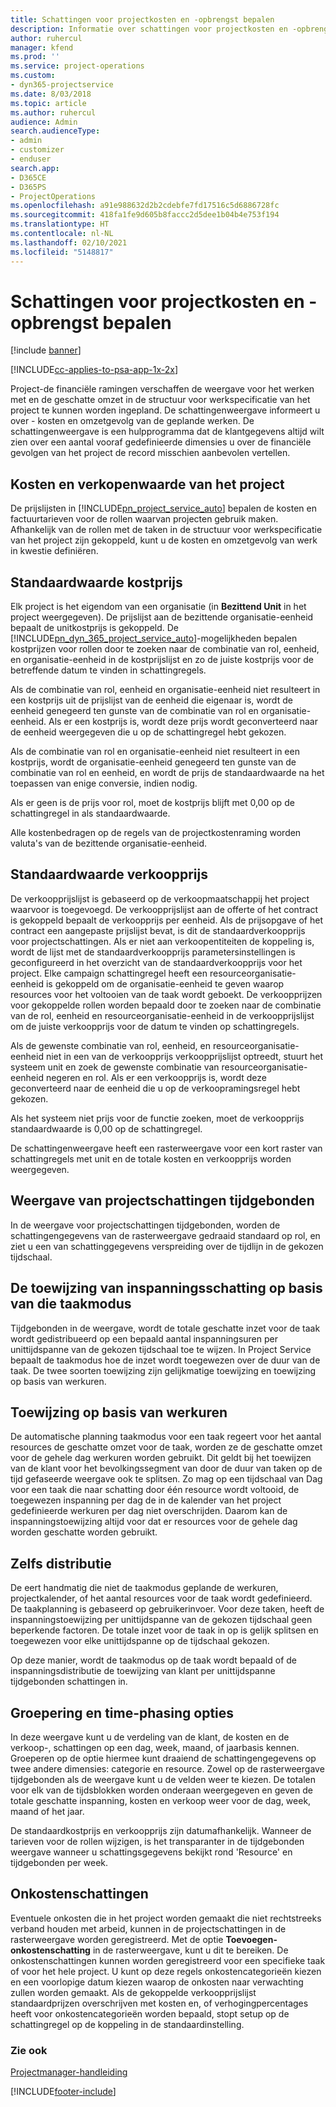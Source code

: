 ```yaml
---
title: Schattingen voor projectkosten en -opbrengst bepalen
description: Informatie over schattingen voor projectkosten en -opbrengst bepalen in Project Service
author: ruhercul
manager: kfend
ms.prod: ''
ms.service: project-operations
ms.custom:
- dyn365-projectservice
ms.date: 8/03/2018
ms.topic: article
ms.author: ruhercul
audience: Admin
search.audienceType:
- admin
- customizer
- enduser
search.app:
- D365CE
- D365PS
- ProjectOperations
ms.openlocfilehash: a91e988632d2b2cdebfe7fd17516c5d6886728fc
ms.sourcegitcommit: 418fa1fe9d605b8faccc2d5dee1b04b4e753f194
ms.translationtype: HT
ms.contentlocale: nl-NL
ms.lasthandoff: 02/10/2021
ms.locfileid: "5148817"
---
```

# <a name="determine-project-cost-and-revenue-estimates"></a>Schattingen voor projectkosten en -opbrengst bepalen 

[!include [banner](../includes/psa-now-project-operations.md)]

[!INCLUDE[cc-applies-to-psa-app-1x-2x](../includes/cc-applies-to-psa-app-1x-2x.md)]

Project-de financiële ramingen verschaffen de weergave voor het werken met en de geschatte omzet in de structuur voor werkspecificatie van het project te kunnen worden ingepland. De schattingenweergave informeert u over - kosten en omzetgevolg van de geplande werken. De schattingenweergave is een hulpprogramma dat de klantgegevens altijd wilt zien over een aantal vooraf gedefinieerde dimensies u over de financiële gevolgen van het project de record misschien aanbevolen vertellen.  
  
## <a name="cost-and-sales-value-of-the-project"></a>Kosten en verkopenwaarde van het project  
De prijslijsten in [!INCLUDE[pn_project_service_auto](../includes/pn-project-service-auto.md)] bepalen de kosten en factuurtarieven voor de rollen waarvan projecten gebruik maken. Afhankelijk van de rollen met de taken in de structuur voor werkspecificatie van het project zijn gekoppeld, kunt u de kosten en omzetgevolg van werk in kwestie definiëren.  
  
## <a name="cost-price-defaulting"></a>Standaardwaarde kostprijs  
Elk project is het eigendom van een organisatie (in **Bezittend Unit** in het project weergegeven). De prijslijst aan de bezittende organisatie-eenheid bepaalt de unitkostprijs is gekoppeld. De [!INCLUDE[pn_dyn_365_project_service_auto](../includes/pn-dyn-365-project-service-auto.md)]-mogelijkheden bepalen kostprijzen voor rollen door te zoeken naar de combinatie van rol, eenheid, en organisatie-eenheid in de kostprijslijst en zo de juiste kostprijs voor de betreffende datum te vinden in schattingregels.  
  
Als de combinatie van rol, eenheid en organisatie-eenheid niet resulteert in een kostprijs uit de prijslijst van de eenheid die eigenaar is, wordt de eenheid genegeerd ten gunste van de combinatie van rol en organisatie-eenheid. Als er een kostprijs is, wordt deze prijs wordt geconverteerd naar de eenheid weergegeven die u op de schattingregel hebt gekozen.  
  
Als de combinatie van rol en organisatie-eenheid niet resulteert in een kostprijs, wordt de organisatie-eenheid genegeerd ten gunste van de combinatie van rol en eenheid, en wordt de prijs de standaardwaarde na het toepassen van enige conversie, indien nodig.  
  
 Als er geen is de prijs voor rol, moet de kostprijs blijft met 0,00 op de schattingregel in als standaardwaarde.  
  
 Alle kostenbedragen op de regels van de projectkostenraming worden valuta's van de bezittende organisatie-eenheid.  
  
## <a name="sales-price-defaulting"></a>Standaardwaarde verkoopprijs  
De verkoopprijslijst is gebaseerd op de verkoopmaatschappij het project waarvoor is toegevoegd. De verkoopprijslijst aan de offerte of het contract is gekoppeld bepaalt de verkoopprijs per eenheid. Als de prijsopgave of het contract een aangepaste prijslijst bevat, is dit de standaardverkoopprijs voor projectschattingen. Als er niet aan verkoopentiteiten de koppeling is, wordt de lijst met de standaardverkoopprijs parametersinstellingen is geconfigureerd in het overzicht van de standaardverkoopprijs voor het project. Elke campaign schattingregel heeft een resourceorganisatie-eenheid is gekoppeld om de organisatie-eenheid te geven waarop resources voor het voltooien van de taak wordt geboekt. De verkoopprijzen voor gekoppelde rollen worden bepaald door te zoeken naar de combinatie van de rol, eenheid en resourceorganisatie-eenheid in de verkoopprijslijst om de juiste verkoopprijs voor de datum te vinden op schattingregels.  
  
Als de gewenste combinatie van rol, eenheid, en resourceorganisatie-eenheid niet in een van de verkoopprijs verkoopprijslijst optreedt, stuurt het systeem unit en zoek de gewenste combinatie van resourceorganisatie-eenheid negeren en rol. Als er een verkoopprijs is, wordt deze geconverteerd naar de eenheid die u op de verkoopramingsregel hebt gekozen.  
  
Als het systeem niet prijs voor de functie zoeken, moet de verkoopprijs standaardwaarde is 0,00 op de schattingregel.  
  
De schattingenweergave heeft een rasterweergave voor een kort raster van schattingregels met unit en de totale kosten en verkoopprijs worden weergegeven.  
  
## <a name="time-phased-view-of-project-estimates"></a>Weergave van projectschattingen tijdgebonden  
In de weergave voor projectschattingen tijdgebonden, worden de schattingengegevens van de rasterweergave gedraaid standaard op rol, en ziet u een van schattinggegevens verspreiding over de tijdlijn in de gekozen tijdschaal.  
  
## <a name="effort-estimate-allocation-based-on-task-mode"></a>De toewijzing van inspanningsschatting op basis van die taakmodus  
Tijdgebonden in de weergave, wordt de totale geschatte inzet voor de taak wordt gedistribueerd op een bepaald aantal inspanningsuren per unittijdspanne van de gekozen tijdschaal toe te wijzen. In Project Service bepaalt de taakmodus hoe de inzet wordt toegewezen over de duur van de taak. De twee soorten toewijzing zijn gelijkmatige toewijzing en toewijzing op basis van werkuren. 
  
## <a name="work-hours-based-allocation"></a>Toewijzing op basis van werkuren  
De automatische planning taakmodus voor een taak regeert voor het aantal resources de geschatte omzet voor de taak, worden ze de geschatte omzet voor de gehele dag werkuren worden gebruikt. Dit geldt bij het toewijzen van de klant voor het bevolkingssegment van door de duur van taken op de tijd gefaseerde weergave ook te splitsen. Zo mag op een tijdschaal van Dag voor een taak die naar schatting door één resource wordt voltooid, de toegewezen inspanning per dag de in de kalender van het project gedefinieerde werkuren per dag niet overschrijden. Daarom kan de inspanningstoewijzing altijd voor dat er resources voor de gehele dag worden geschatte worden gebruikt.  
  
## <a name="even-distribution"></a>Zelfs distributie  
De eert handmatig die niet de taakmodus geplande de werkuren, projectkalender, of het aantal resources voor de taak wordt gedefinieerd. De taakplanning is gebaseerd op gebruikerinvoer. Voor deze taken, heeft de inspanningstoewijzing per unittijdspanne van de gekozen tijdschaal geen beperkende factoren. De totale inzet voor de taak in op is gelijk splitsen en toegewezen voor elke unittijdspanne op de tijdschaal gekozen.  
  
Op deze manier, wordt de taakmodus op de taak wordt bepaald of de inspanningsdistributie de toewijzing van klant per unittijdspanne tijdgebonden schattingen in.  
  
## <a name="grouping-and-time-phasing-options"></a>Groepering en time-phasing opties  
In deze weergave kunt u de verdeling van de klant, de kosten en de verkoop-, schattingen op een dag, week, maand, of jaarbasis kennen. Groeperen op de optie hiermee kunt draaiend de schattingengegevens op twee andere dimensies: categorie en resource. Zowel op de rasterweergave tijdgebonden als de weergave kunt u de velden weer te kiezen. De totalen voor elk van de tijdsblokken worden onderaan weergegeven en geven de totale geschatte inspanning, kosten en verkoop weer voor de dag, week, maand of het jaar.  
  
De standaardkostprijs en verkoopprijs zijn datumafhankelijk. Wanneer de tarieven voor de rollen wijzigen, is het transparanter in de tijdgebonden weergave wanneer u schattingsgegevens bekijkt rond 'Resource' en tijdgebonden per week.  
  
## <a name="expense-estimates"></a>Onkostenschattingen  
Eventuele onkosten die in het project worden gemaakt die niet rechtstreeks verband houden met arbeid, kunnen in de projectschattingen in de rasterweergave worden geregistreerd. Met de optie **Toevoegen-onkostenschatting** in de rasterweergave, kunt u dit te bereiken. De onkostenschattingen kunnen worden geregistreerd voor een specifieke taak of voor het hele project. U kunt op deze regels onkostencategorieën kiezen en een voorlopige datum kiezen waarop de onkosten naar verwachting zullen worden gemaakt. Als de gekoppelde verkoopprijslijst standaardprijzen overschrijven met kosten en, of verhogingpercentages heeft voor onkostencategorieën worden bepaald, stopt setup op de schattingregel op de koppeling in de standaardinstelling.  
  
### <a name="see-also"></a>Zie ook  
 [Projectmanager-handleiding](../psa/project-manager-guide.md)


[!INCLUDE[footer-include](../includes/footer-banner.md)]